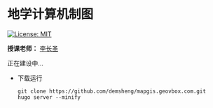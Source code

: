 # 地学计算机制图

[![License: MIT](https://img.shields.io/badge/License-MIT-blue.svg)](LICENSE)

**授课老师：** [李长圣](https://geovbox.com/about/lichangsheng/)

正在建设中...

- 下载运行
    ```
    git clone https://github.com/demsheng/mapgis.geovbox.com.git
    hugo server --minify
    ```